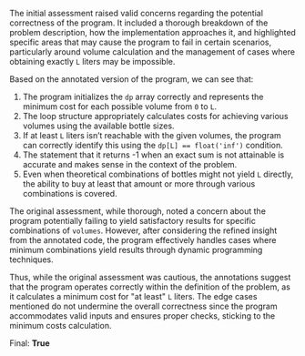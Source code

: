 The initial assessment raised valid concerns regarding the potential correctness of the program. It included a thorough breakdown of the problem description, how the implementation approaches it, and highlighted specific areas that may cause the program to fail in certain scenarios, particularly around volume calculation and the management of cases where obtaining exactly `L` liters may be impossible.

Based on the annotated version of the program, we can see that:
1. The program initializes the `dp` array correctly and represents the minimum cost for each possible volume from `0` to `L`.
2. The loop structure appropriately calculates costs for achieving various volumes using the available bottle sizes.
3. If at least `L` liters isn’t reachable with the given volumes, the program can correctly identify this using the `dp[L] == float('inf')` condition.
4. The statement that it returns -1 when an exact sum is not attainable is accurate and makes sense in the context of the problem.
5. Even when theoretical combinations of bottles might not yield `L` directly, the ability to buy at least that amount or more through various combinations is covered.

The original assessment, while thorough, noted a concern about the program potentially failing to yield satisfactory results for specific combinations of `volumes`. However, after considering the refined insight from the annotated code, the program effectively handles cases where minimum combinations yield results through dynamic programming techniques.

Thus, while the original assessment was cautious, the annotations suggest that the program operates correctly within the definition of the problem, as it calculates a minimum cost for "at least" `L` liters. The edge cases mentioned do not undermine the overall correctness since the program accommodates valid inputs and ensures proper checks, sticking to the minimum costs calculation.

Final: **True**
